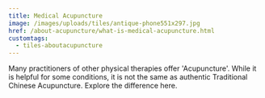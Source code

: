 ```yaml
---
title: Medical Acupuncture
image: /images/uploads/tiles/antique-phone551x297.jpg
href: /about-acupuncture/what-is-medical-acupuncture.html
customtags:
  - tiles-aboutacupuncture
---
```

Many practitioners of other physical therapies offer 'Acupuncture'. While it is helpful for some conditions, it is not the same as authentic Traditional Chinese Acupuncture. Explore the difference here.